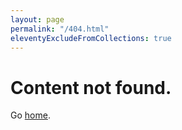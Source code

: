 ```yaml
---
layout: page
permalink: "/404.html"
eleventyExcludeFromCollections: true
---
```


# Content not found.

Go <a href="{{ '/' | url }}">home</a>.
